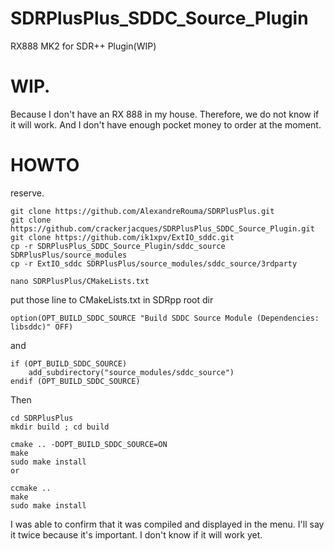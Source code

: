 # SDRPlusPlus_SDDC_Source_Plugin
RX888 MK2 for SDR++ Plugin(WIP)


# WIP.
Because I don't have an RX 888 in my house.
Therefore, we do not know if it will work.
And I don't have enough pocket money to order at the moment.

# HOWTO

reserve.
```
git clone https://github.com/AlexandreRouma/SDRPlusPlus.git
git clone https://github.com/crackerjacques/SDRPlusPlus_SDDC_Source_Plugin.git
git clone https://github.com/ik1xpv/ExtIO_sddc.git
cp -r SDRPlusPlus_SDDC_Source_Plugin/sddc_source SDRPlusPlus/source_modules
cp -r ExtIO_sddc SDRPlusPlus/source_modules/sddc_source/3rdparty

nano SDRPlusPlus/CMakeLists.txt

```
put those line to CMakeLists.txt in SDRpp root dir

```
option(OPT_BUILD_SDDC_SOURCE "Build SDDC Source Module (Dependencies: libsddc)" OFF)
```
and

```
if (OPT_BUILD_SDDC_SOURCE)
    add_subdirectory("source_modules/sddc_source")
endif (OPT_BUILD_SDDC_SOURCE)
```

Then

```
cd SDRPlusPlus
mkdir build ; cd build

cmake .. -DOPT_BUILD_SDDC_SOURCE=ON
make
sudo make install
or

ccmake ..
make
sudo make install

```

I was able to confirm that it was compiled and displayed in the menu.
I'll say it twice because it's important.
I don't know if it will work yet.
